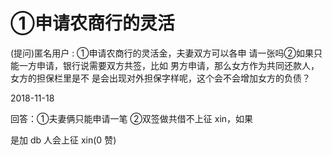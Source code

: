 # ①申请农商行的灵活

(提问)匿名用户 : ①申请农商行的灵活金，夫妻双方可以各申 请一张吗②如果只能一方申请，银行说需要双方共签，比如 男方申请，那么女方作为共同还款人，女方的担保栏里是不 是会出现对外担保字样呢，这个会不会增加女方的负债？

2018-11-18

回答：①夫妻俩只能申请一笔 ②双签做共借不上征 xin，如果

是加 db 人会上征 xin(0 赞)